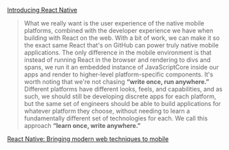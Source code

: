 [Introducing React Native](https://facebook.github.io/react/blog/2015/03/26/introducing-react-native.html)
  > What we really want is the user experience of the native mobile platforms, combined with the developer experience we have when building with React on the web.
With a bit of work, we can make it so the exact same React that's on GitHub can power truly native mobile applications. The only difference in the mobile environment is that instead of running React in the browser and rendering to divs and spans, we run it an embedded instance of JavaScriptCore inside our apps and render to higher-level platform-specific components.
It's worth noting that we're not chasing **“write once, run anywhere.”** Different platforms have different looks, feels, and capabilities, and as such, we should still be developing discrete apps for each platform, but the same set of engineers should be able to build applications for whatever platform they choose, without needing to learn a fundamentally different set of technologies for each. We call this approach **“learn once, write anywhere.”**

[React Native: Bringing modern web techniques to mobile](https://code.facebook.com/posts/1014532261909640/react-native-bringing-modern-web-techniques-to-mobile/)